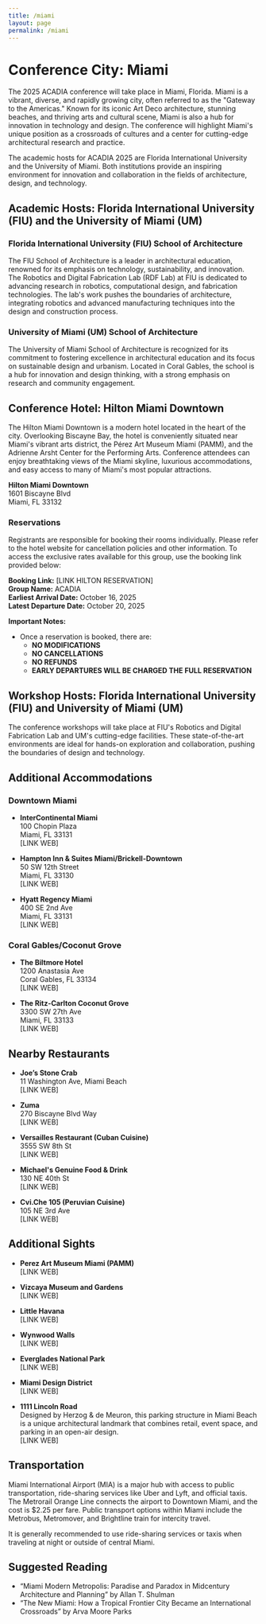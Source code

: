 ```yaml
---
title: /miami
layout: page
permalink: /miami
---
```


# Conference City: Miami

The 2025 ACADIA conference will take place in Miami, Florida. Miami is a vibrant, diverse, and rapidly growing city, often referred to as the "Gateway to the Americas." Known for its iconic Art Deco architecture, stunning beaches, and thriving arts and cultural scene, Miami is also a hub for innovation in technology and design. The conference will highlight Miami's unique position as a crossroads of cultures and a center for cutting-edge architectural research and practice. 

The academic hosts for ACADIA 2025 are Florida International University and the University of Miami. Both institutions provide an inspiring environment for innovation and collaboration in the fields of architecture, design, and technology.

## Academic Hosts: Florida International University (FIU) and the University of Miami (UM)

### Florida International University (FIU) School of Architecture
The FIU School of Architecture is a leader in architectural education, renowned for its emphasis on technology, sustainability, and innovation. The Robotics and Digital Fabrication Lab (RDF Lab) at FIU is dedicated to advancing research in robotics, computational design, and fabrication technologies. The lab's work pushes the boundaries of architecture, integrating robotics and advanced manufacturing techniques into the design and construction process. 

### University of Miami (UM) School of Architecture
The University of Miami School of Architecture is recognized for its commitment to fostering excellence in architectural education and its focus on sustainable design and urbanism. Located in Coral Gables, the school is a hub for innovation and design thinking, with a strong emphasis on research and community engagement.

## Conference Hotel: Hilton Miami Downtown

The Hilton Miami Downtown is a modern hotel located in the heart of the city. Overlooking Biscayne Bay, the hotel is conveniently situated near Miami's vibrant arts district, the Pérez Art Museum Miami (PAMM), and the Adrienne Arsht Center for the Performing Arts. Conference attendees can enjoy breathtaking views of the Miami skyline, luxurious accommodations, and easy access to many of Miami's most popular attractions.

**Hilton Miami Downtown**  
1601 Biscayne Blvd  
Miami, FL 33132  

### Reservations

Registrants are responsible for booking their rooms individually. Please refer to the hotel website for cancellation policies and other information. To access the exclusive rates available for this group, use the booking link provided below:

**Booking Link:** [LINK HILTON RESERVATION]  
**Group Name:** ACADIA  
**Earliest Arrival Date:** October 16, 2025  
**Latest Departure Date:** October 20, 2025  

**Important Notes:**
- Once a reservation is booked, there are:
  - **NO MODIFICATIONS**
  - **NO CANCELLATIONS**
  - **NO REFUNDS**
  - **EARLY DEPARTURES WILL BE CHARGED THE FULL RESERVATION**

## Workshop Hosts: Florida International University (FIU) and University of Miami (UM)

The conference workshops will take place at FIU's Robotics and Digital Fabrication Lab and UM's cutting-edge facilities. These state-of-the-art environments are ideal for hands-on exploration and collaboration, pushing the boundaries of design and technology.

## Additional Accommodations

### Downtown Miami
- **InterContinental Miami**  
  100 Chopin Plaza  
  Miami, FL 33131  
  [LINK WEB]  

- **Hampton Inn & Suites Miami/Brickell-Downtown**  
  50 SW 12th Street  
  Miami, FL 33130  
  [LINK WEB]  

- **Hyatt Regency Miami**  
  400 SE 2nd Ave  
  Miami, FL 33131  
  [LINK WEB]  

### Coral Gables/Coconut Grove
- **The Biltmore Hotel**  
  1200 Anastasia Ave  
  Coral Gables, FL 33134  
  [LINK WEB]  

- **The Ritz-Carlton Coconut Grove**  
  3300 SW 27th Ave  
  Miami, FL 33133  
  [LINK WEB]  

## Nearby Restaurants

- **Joe’s Stone Crab**  
  11 Washington Ave, Miami Beach  
  [LINK WEB]  

- **Zuma**  
  270 Biscayne Blvd Way  
  [LINK WEB]  

- **Versailles Restaurant (Cuban Cuisine)**  
  3555 SW 8th St  
  [LINK WEB]  

- **Michael's Genuine Food & Drink**  
  130 NE 40th St  
  [LINK WEB]  

- **Cvi.Che 105 (Peruvian Cuisine)**  
  105 NE 3rd Ave  
  [LINK WEB]  

## Additional Sights

- **Perez Art Museum Miami (PAMM)**  
  [LINK WEB]  

- **Vizcaya Museum and Gardens**  
  [LINK WEB]  

- **Little Havana**  
  [LINK WEB]  

- **Wynwood Walls**  
  [LINK WEB]  

- **Everglades National Park**  
  [LINK WEB]  

- **Miami Design District**  
  [LINK WEB]  

- **1111 Lincoln Road**  
  Designed by Herzog & de Meuron, this parking structure in Miami Beach is a unique architectural landmark that combines retail, event space, and parking in an open-air design.  
  [LINK WEB]  

## Transportation

Miami International Airport (MIA) is a major hub with access to public transportation, ride-sharing services like Uber and Lyft, and official taxis. The Metrorail Orange Line connects the airport to Downtown Miami, and the cost is $2.25 per fare. Public transport options within Miami include the Metrobus, Metromover, and Brightline train for intercity travel.

It is generally recommended to use ride-sharing services or taxis when traveling at night or outside of central Miami.

## Suggested Reading

- “Miami Modern Metropolis: Paradise and Paradox in Midcentury Architecture and Planning” by Allan T. Shulman  
- “The New Miami: How a Tropical Frontier City Became an International Crossroads” by Arva Moore Parks  